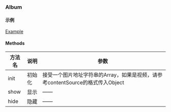 ### Album

#### 示例

[Example](http://localhost/demo/album)

#### Methods

| 方法名         | 说明                                                                 | 参数 |
|----------------|---------------------------------------------------------------------|------|
| init | 初始化 | 接受一个图片地址字符串的Array，如果是视频，请参考contentSource的格式传入Object    |
| show | 显示 |  ——    |
| hide | 隐藏 | ——  |
